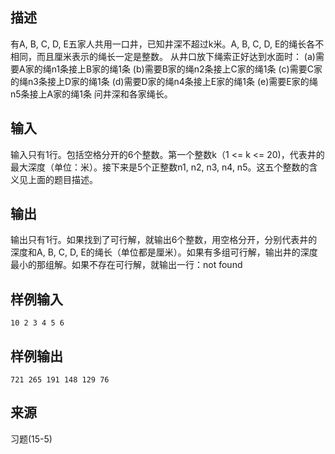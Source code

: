 ## 描述


有A, B, C, D, E五家人共用一口井，已知井深不超过k米。A, B, C, D, E的绳长各不相同，而且厘米表示的绳长一定是整数。
从井口放下绳索正好达到水面时：
(a)需要A家的绳n1条接上B家的绳1条
(b)需要B家的绳n2条接上C家的绳1条
(c)需要C家的绳n3条接上D家的绳1条
(d)需要D家的绳n4条接上E家的绳1条
(e)需要E家的绳n5条接上A家的绳1条
问井深和各家绳长。

## 输入


输入只有1行。包括空格分开的6个整数。第一个整数k（1 <= k <= 20)，代表井的最大深度（单位：米）。接下来是5个正整数n1, n2, n3, n4, n5。这五个整数的含义见上面的题目描述。

## 输出


输出只有1行。如果找到了可行解，就输出6个整数，用空格分开，分别代表井的深度和A, B, C, D, E的绳长（单位都是厘米）。如果有多组可行解，输出井的深度最小的那组解。如果不存在可行解，就输出一行：not found

## 样例输入


```
10 2 3 4 5 6
```


## 样例输出


```
721 265 191 148 129 76
```


## 来源


习题(15-5)

